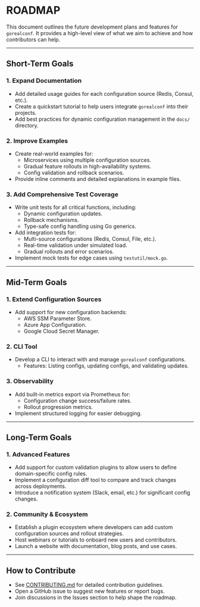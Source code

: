 # ROADMAP

This document outlines the future development plans and features for `gorealconf`. It provides a high-level view of what we aim to achieve and how contributors can help.

---
## **Short-Term Goals**
### 1. Expand Documentation
- Add detailed usage guides for each configuration source (Redis, Consul, etc.).
- Create a quickstart tutorial to help users integrate `gorealconf` into their projects.
- Add best practices for dynamic configuration management in the `docs/` directory.

### 2. Improve Examples
- Create real-world examples for:
  - Microservices using multiple configuration sources.
  - Gradual feature rollouts in high-availability systems.
  - Config validation and rollback scenarios.
- Provide inline comments and detailed explanations in example files.

### 3. Add Comprehensive Test Coverage
- Write unit tests for all critical functions, including:
  - Dynamic configuration updates.
  - Rollback mechanisms.
  - Type-safe config handling using Go generics.
- Add integration tests for:
  - Multi-source configurations (Redis, Consul, File, etc.).
  - Real-time validation under simulated load.
  - Gradual rollouts and error scenarios.
- Implement mock tests for edge cases using `testutil/mock.go`.

---

## **Mid-Term Goals**
### 1. Extend Configuration Sources
- Add support for new configuration backends:
  - AWS SSM Parameter Store.
  - Azure App Configuration.
  - Google Cloud Secret Manager.

### 2. CLI Tool
- Develop a CLI to interact with and manage `gorealconf` configurations.
  - Features: Listing configs, updating configs, and validating updates.

### 3. Observability
- Add built-in metrics export via Prometheus for:
  - Configuration change success/failure rates.
  - Rollout progression metrics.
- Implement structured logging for easier debugging.

---

## **Long-Term Goals**
### 1. Advanced Features
- Add support for custom validation plugins to allow users to define domain-specific config rules.
- Implement a configuration diff tool to compare and track changes across deployments.
- Introduce a notification system (Slack, email, etc.) for significant config changes.

### 2. Community & Ecosystem
- Establish a plugin ecosystem where developers can add custom configuration sources and rollout strategies.
- Host webinars or tutorials to onboard new users and contributors.
- Launch a website with documentation, blog posts, and use cases.

---

## **How to Contribute**
- See [CONTRIBUTING.md](./CONTRIBUTING.md) for detailed contribution guidelines.
- Open a GitHub issue to suggest new features or report bugs.
- Join discussions in the Issues section to help shape the roadmap.
